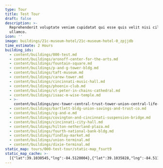 ```yaml
---
type: Tour
title: Test Tour
draft: false
description: >-
  Reprehenderit voluptate veniam cupidatat qui esse quis velit nisi cillum
  ullamco.
icon: ''
image: buildings/21c-museum-hotel/21c-museum-hotel-0_zpjjdb
time_estimate: 2 Hours
building_ids:
  - content/buildings/000-test.md
  - content/buildings/aronoff-center-for-the-arts.md
  - content/buildings/fountain-square.md
  - content/buildings/p-and-g-tower-bldg.md
  - content/buildings/taft-museum.md
  - content/buildings/carew-tower.md
  - content/buildings/cincinnati-music-hall.md
  - content/buildings/phoenix-club.md
  - content/buildings/st-peter-in-chains-cathedral.md
  - content/buildings/isaac-m-wise-temple.md
  - >-
    content/buildings/pnc-tower-central-trust-tower-union-central-life-insurance-building.md
  - content/buildings/bartlett-bldg-union-savings-and-trust-co.md
  - content/buildings/cg-and-e.md
  - content/buildings/covington-and-cincinnati-suspension-bridge.md
  - content/buildings/cincinnati-city-hall.md
  - content/buildings/hilton-netherland-plaza.md
  - content/buildings/fourth-national-bank-bldg.md
  - content/buildings/findlay-market.md
  - content/buildings/union-terminal.md
  - content/buildings/dixie-terminal.md
static_map: tours/000-test-tour/static-map_fsurt9
static_map_cache: >-
  [{"lat":39.1030545,"lng":-84.5120004},{"lat":39.1035828,"lng":-84.5116664},{"lat":39.10135,"lng":-84.5125},{"lat":39.103,"lng":-84.5056},{"lat":39.1019,"lng":-84.5029},{"lat":39.100836,"lng":-84.513238},{"lat":39.109392,"lng":-84.519145},{"lat":39.105042,"lng":-84.51536599999997},{"lat":39.103518,"lng":-84.51955909999998},{"lat":39.103717,"lng":-84.51830999999999},{"lat":39.0997556,"lng":-84.512878},{"lat":39.1002853,"lng":-84.5114735},{"lat":39.1001387,"lng":-84.5096868},{"lat":39.0951207,"lng":-84.5104139},{"lat":39.10416999999999,"lng":-84.5195339},{"lat":39.1008434,"lng":-84.5141833},{"lat":39.1002,"lng":-84.51201},{"lat":39.1152,"lng":-84.5197},{"lat":39.1098737,"lng":-84.53747369999996},{"lat":39.1,"lng":-84.5114}]
---
```


